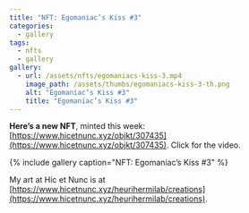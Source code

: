 ```yaml
---
title: "NFT: Egomaniac’s Kiss #3"
categories:
  - gallery
tags:
  - nfts 
  - gallery
gallery:
  - url: /assets/nfts/egomaniacs-kiss-3.mp4
    image_path: /assets/thumbs/egomaniacs-kiss-3-th.png
    alt: "Egomaniac’s Kiss #3"
    title: "Egomaniac’s Kiss #3"
---
```


**Here’s a new NFT**, minted this week: [https://www.hicetnunc.xyz/objkt/307435](https://www.hicetnunc.xyz/objkt/307435). Click for the video.

{% include gallery caption="NFT: Egomaniac’s Kiss #3" %}

My art at Hic et Nunc is at [https://www.hicetnunc.xyz/heurihermilab/creations](https://www.hicetnunc.xyz/heurihermilab/creations).
